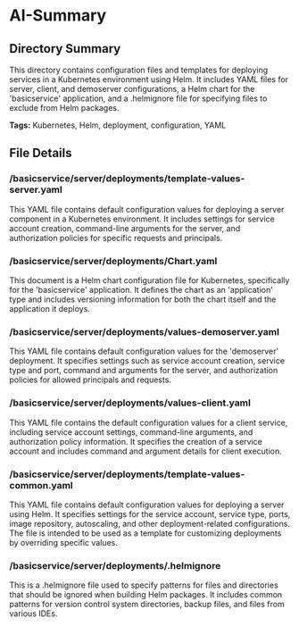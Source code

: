 # AI-Summary
## Directory Summary
This directory contains configuration files and templates for deploying services in a Kubernetes environment using Helm. It includes YAML files for server, client, and demoserver configurations, a Helm chart for the 'basicservice' application, and a .helmignore file for specifying files to exclude from Helm packages.

**Tags:** Kubernetes, Helm, deployment, configuration, YAML

## File Details
    
### /basicservice/server/deployments/template-values-server.yaml
This YAML file contains default configuration values for deploying a server component in a Kubernetes environment. It includes settings for service account creation, command-line arguments for the server, and authorization policies for specific requests and principals.

### /basicservice/server/deployments/Chart.yaml
This document is a Helm chart configuration file for Kubernetes, specifically for the 'basicservice' application. It defines the chart as an 'application' type and includes versioning information for both the chart itself and the application it deploys.

### /basicservice/server/deployments/values-demoserver.yaml
This YAML file contains default configuration values for the 'demoserver' deployment. It specifies settings such as service account creation, service type and port, command and arguments for the server, and authorization policies for allowed principals and requests.

### /basicservice/server/deployments/values-client.yaml
This YAML file contains the default configuration values for a client service, including service account settings, command-line arguments, and authorization policy information. It specifies the creation of a service account and includes command and argument details for client execution.

### /basicservice/server/deployments/template-values-common.yaml
This YAML file contains default configuration values for deploying a server using Helm. It specifies settings for the service account, service type, ports, image repository, autoscaling, and other deployment-related configurations. The file is intended to be used as a template for customizing deployments by overriding specific values.

### /basicservice/server/deployments/.helmignore
This is a .helmignore file used to specify patterns for files and directories that should be ignored when building Helm packages. It includes common patterns for version control system directories, backup files, and files from various IDEs.
